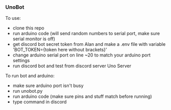 ### UnoBot

To use:
- clone this repo
- run arduino code (will send random numbers to serial port, make sure serial monitor is off)
- get discord bot secret token from Alan and make a .env file with variable 'BOT_TOKEN={token here without brackets}'
- change arduino serial port on line ~20 to match your arduino port settings
- run discord bot and test from discord server Uno Server

To run bot and arduino:
- make sure arduino port isn't busy
- run unobot.py
- run arduino code (make sure pins and stuff match before running)
- type command in discord
